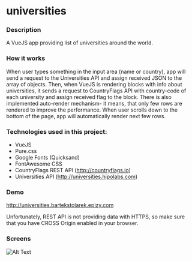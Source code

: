 # universities

### Description
A VueJS app providing list of universities around the world.

### How it works
When user types something in the input area (name or country), app will send a request to the Universities API and assign received JSON to the array of objects. Then, when VueJS is rendering blocks with info about universities, it sends a request to CountryFlags API with country-code of each university and assign received flag to the block. There is also implemented auto-render mechanism- it means, that only few rows are rendered to improve the performance. When user scrolls down to the bottom of the page, app will automatically render next few rows.

### Technologies used in this project:
- VueJS
- Pure.css
- Google Fonts (Quicksand)
- FontAwesome CSS
- CountryFlags REST API (http://countryflags.io)
- Universities API (http://universities.hipolabs.com)


### Demo
http://universities.bartekstolarek.epizy.com

Unfortunately, REST API is not providing data with HTTPS, so make sure that you have CROSS Origin enabled in your browser.

### Screens
![Alt Text](https://image.ibb.co/jNQvKc/universities.gif)
